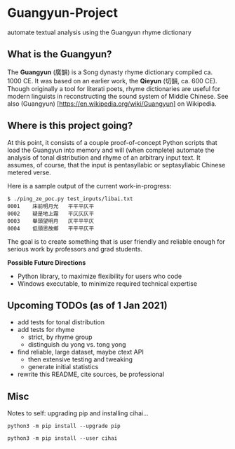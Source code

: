 # Guangyun-Project
automate textual analysis using the Guangyun rhyme dictionary

## What is the Guangyun?

The **Guangyun** (廣韻) is a Song dynasty rhyme dictionary compiled ca. 1000 CE. It was based on an earlier work, the **Qieyun** (切韻, ca. 600 CE). Though originally a tool for literati poets, rhyme dictionaries are useful for modern linguists in reconstructing the sound system of Middle Chinese. See also 
(Guangyun) [https://en.wikipedia.org/wiki/Guangyun] on Wikipedia.

## Where is this project going?

At this point, it consists of a couple proof-of-concept Python scripts that load the Guangyun into memory and will (when complete) automate the analysis of tonal distribution and rhyme of an arbitrary input text. It assumes, of course, that the input is pentasyllabic or septasyllabic Chinese metered verse.

Here is a sample output of the current work-in-progress:
```
$ ./ping_ze_poc.py test_inputs/libai.txt 
0001 	床前明月光 	平平平仄平
0002 	疑是地上霜 	平仄仄仄平
0003 	舉頭望明月 	仄平平平仄
0004 	低頭思故鄉 	平平平仄平
```

The goal is to create something that is user friendly and reliable enough for serious work by professors and grad students.

**Possible Future Directions**
* Python library, to maximize flexibility for users who code
* Windows executable, to minimize required technical expertise

## Upcoming TODOs (as of 1 Jan 2021)
* add tests for tonal distribution
* add tests for rhyme
    * strict, by rhyme group
    * distinguish du yong vs. tong yong
* find reliable, large dataset, maybe ctext API
    * then extensive testing and tweaking
    * generate initial statistics
* rewrite this README, cite sources, be professional

## Misc

Notes to self: upgrading pip and installing cihai...

```
python3 -m pip install --upgrade pip
```
```
python3 -m pip install --user cihai
```
